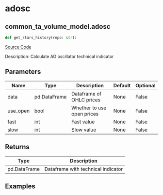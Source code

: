 # adosc

## common_ta_volume_model.adosc

```python
def get_stars_history(repo: str):
```
[Source Code](https://github.com/OpenBB-finance/OpenBBTerminal/tree/main/openbb_terminal/common/technical_analysis/volume_model.py#L45)

Description: Calculate AD oscillator technical indicator

## Parameters

| Name | Type | Description | Default | Optional |
| ---- | ---- | ----------- | ------- | -------- |
| data | pd.DataFrame | Dataframe of OHLC prices | None | False |
| use_open | bool | Whether to use open prices | None | False |
| fast | int | Fast value | None | False |
| slow | int | Slow value | None | False |

## Returns

| Type | Description |
| ---- | ----------- |
| pd.DataFrame | Dataframe with technical indicator |

## Examples

